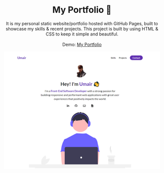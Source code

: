 <!-- PROJECT LOGO -->
<br />
<p align="center">
  <h1 align="center">My Portfolio 🚀</h1>

  <p align="center">
    It is my personal static website/portfolio hosted with GitHub Pages, built to showcase
    my skills & recent projects.
    This project is built by using HTML & CSS to keep it simple and beautiful.
    <br />
    <br />
    Demo:
    <a href="https://umairzafar14.github.io/My-Portfolio/">My Portfolio</a>
  </p>
</p>

[![Site preview](./assets/home-page.png)](https://umairzafar14.github.io/My-Portfolio/)
